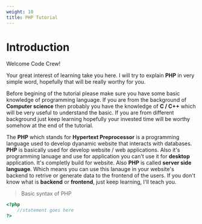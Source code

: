 ```yaml
---
weight: 10
title: PHP Tutorial
---
```


# Introduction

Welcome Code Crew! 

Your great interest of learning take you here. I will try to explain **PHP** in very simple word, hopefully that will be really worthy for you. 

Before begining of the tutorial please make sure you have some basic knowledge of programming language. If you are from the background of **Computer science** then probably you have the knowledge of **C / C++** which will be very useful to understand the basic. If you are from different background just keep learning hopefully your invested time will be worthy somehow at the end of the tutorial.

The **PHP** which stands for **Hypertext Preprocessor** is a programming language used to develop dyanamic website that interacts with databases. **PHP** is basically used for develop website / web applications. Also it's programming lanuage and use for application you can't use it for **desktop** application. It's completly build for website. Also **PHP** is called **server side language**. Which means you can use this lanauge in your website's backend to retrive or generate data to the frontend of the users. If you don't know what is **backend** or **frontend**, just keep learning, I'll teach you.

> Basic syntax of PHP

```php
<?php
    //statement goes here
?>
```